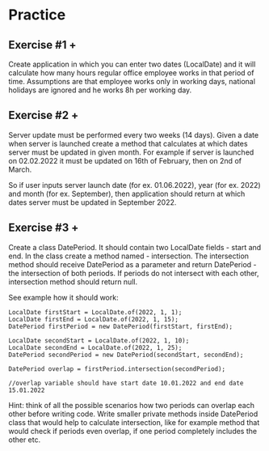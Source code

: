 # Practice

## Exercise #1 +

Create application in which you can enter two dates (LocalDate) and it will calculate how many hours regular office
employee works in that period of time. Assumptions are that employee works only in working days, national holidays are
ignored and he works 8h per working day.

## Exercise #2 +

Server update must be performed every two weeks (14 days).
Given a date when server is launched create a method that calculates at which dates server must be updated in given
month.
For example if server is launched on 02.02.2022 it must be updated on 16th of February, then on 2nd of March.

So if user inputs server launch date (for ex. 01.06.2022), year (for ex. 2022) and month (for ex. September), then
application should return at which dates server must be updated in September 2022.

## Exercise #3 +

Create a class DatePeriod. It should contain two LocalDate fields - start and end.
In the class create a method named - intersection. The intersection method should receive DatePeriod as a parameter and
return DatePeriod - the intersection of both periods. If periods do not intersect with each other, intersection method
should return null.

See example how it should work:

```
LocalDate firstStart = LocalDate.of(2022, 1, 1);
LocalDate firstEnd = LocalDate.of(2022, 1, 15);
DatePeriod firstPeriod = new DatePeriod(firstStart, firstEnd);

LocalDate secondStart = LocalDate.of(2022, 1, 10);
LocalDate secondEnd = LocalDate.of(2022, 1, 25);
DatePeriod secondPeriod = new DatePeriod(secondStart, secondEnd);

DatePeriod overlap = firstPeriod.intersection(secondPeriod);

//overlap variable should have start date 10.01.2022 and end date 15.01.2022
```

Hint: think of all the possible scenarios how two periods can overlap each other before writing code. Write smaller
private methods inside DatePeriod class that would help to calculate intersection, like for example method that would
check if periods even overlap, if one period completely includes the other etc.

